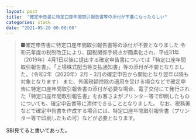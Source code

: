 ```yaml
---
layout: post
title:  "確定申告書に特定口座年間取引報告書等の添付が不要になったらしい"
categories: stock
date: "2021-05-28 00:00:00"
---
```


> ■確定申告書に特定口座年間取引報告書等の添付が不要となりました
> 令和元年度の税制改正により、国税関係手続きが簡素化され、平成31年（2019年）4月1日以後に提出する確定申告書については「特定口座年間取引報告書」、「上場株式配当等支払通知書」等の添付が不要となりました。（令和2年（2020年）2月 - 3月の確定申告から開始となり翌年以降も対象となります）
> また、外国税額控除の適用を受ける場合などで確定申告に特定口座年間取引報告書の添付が必要な場合、電子交付にて発行された「特定口座年間取引報告書」をお客さまがプリンター等で印刷したものについても、確定申告書等に添付できることとなりました。
> なお、税務署などで確定申告書を作成する場合には、特定口座年間取引報告書（プリンター等で印刷したもの可）などが必要となります。

SBI見てると書いてあった。
